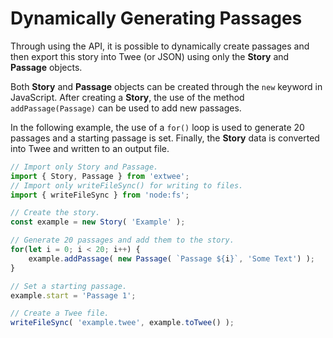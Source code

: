 # Dynamically Generating Passages

Through using the API, it is possible to dynamically create passages and then export this story into Twee (or JSON) using only the **Story** and **Passage** objects.

Both **Story** and **Passage** objects can be created through the `new` keyword in JavaScript. After creating a **Story**, the use of the method `addPassage(Passage)` can be used to add new passages.

In the following example, the use of a `for()` loop is used to generate 20 passages and a starting passage is set. Finally, the **Story** data is converted into Twee and written to an output file.

```javascript
// Import only Story and Passage.
import { Story, Passage } from 'extwee';
// Import only writeFileSync() for writing to files.
import { writeFileSync } from 'node:fs';

// Create the story.
const example = new Story( 'Example' );

// Generate 20 passages and add them to the story.
for(let i = 0; i < 20; i++) {
    example.addPassage( new Passage( `Passage ${i}`, 'Some Text') );
}

// Set a starting passage.
example.start = 'Passage 1';

// Create a Twee file.
writeFileSync( 'example.twee', example.toTwee() );
```
